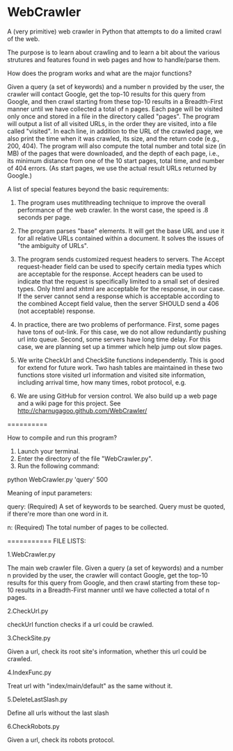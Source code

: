 WebCrawler
==========

A (very primitive) web crawler in Python that attempts to do a limited crawl of the web.

The purpose is to learn about crawling and to learn a bit about the various strutures and features found in web pages and how to handle/parse them.

How does the program works and what are the major functions?

Given a query (a set of keywords) and a number n provided by the user, the crawler will contact Google, get the top-10
results for this query from Google, and then crawl starting from these top-10 results in a Breadth-First manner until
we have collected a total of n pages. Each page will be visited only once and stored in a file in the directory called
"pages". The program will output a list of all visited URLs, in the order they are visited, into a file called
"visited". In each line, in addition to the URL of the crawled page, we also print the time when it was crawled, its
size, and the return code (e.g., 200, 404). The program will also compute the total number and total size (in MB) of the
pages that were downloaded, and the depth of each page, i.e., its minimum distance from one of the 10 start pages, total
time, and number of 404 errors. (As start pages, we use the actual result URLs returned by Google.)

A list of special features beyond the basic requirements:

1. The program uses mutithreading technique to improve the overall performance of the web crawler.
   In the worst case, the speed is .8 seconds per page.

2. The program parses "base" elements.
   It will get the base URL and use it for all relative URLs contained within a document.
   It solves the issues of "the ambiguity of URLs".

3. The program sends customized request headers to servers.
   The Accept request-header field can be used to specify certain media types which are acceptable for the response.
   Accept headers can be used to indicate that the request is specifically limited to a small set of desired types.
   Only html and xhtml are acceptable for the response, in our case.
   If the server cannot send a response which is acceptable according to the combined Accept field value, then the
   server SHOULD send a 406 (not acceptable) response.

4. In practice, there are two problems of performance. First, some pages have tons of out-link. For this case, we do not
   allow redundantly pushing url into queue. Second, some servers have long time delay. For this case, we are planning
   set up a timmer which help jump out slow pages.

5. We write CheckUrl and CheckSite functions independently. This is good for extend for future work. Two hash tables
   are maintained in these two functions store visited url information and visited site information, including
   arrival time, how many times, robot protocol, e.g.

6. We are using GitHub for version control. We also build up a web page and a wiki page for this project. See
   http://charnugagoo.github.com/WebCrawler/

==========

How to compile and run this program?

1. Launch your terminal.
2. Enter the directory of the file "WebCrawler.py".
3. Run the following command:

python WebCrawler.py 'query' 500

Meaning of input parameters:

query: (Required) A set of keywords to be searched. Query must be quoted, if there're more than one word in it.

n: (Required) The total number of pages to be collected.

===========
FILE LISTS:

1.WebCrawler.py

The main web crawler file.
Given a query (a set of keywords) and a number n provided by the user, the crawler will contact Google, get the top-10
results for this query from Google, and then crawl starting from these top-10 results in a Breadth-First manner until
we have collected a total of n pages.

2.CheckUrl.py

checkUrl function checks if a url could be crawled. 

3.CheckSite.py

Given a url, check its root site's information, whether this url could be crawled. 

4.IndexFunc.py

Treat url with "index/main/default" as the same without it.

5.DeleteLastSlash.py

Define all urls without the last slash

6.CheckRobots.py

Given a url, check its robots protocol.
